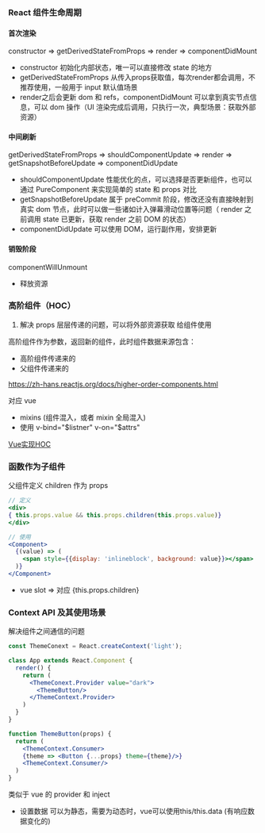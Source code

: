 
### React 组件生命周期

#### 首次渲染
constructor => getDerivedStateFromProps => render => componentDidMount

- constructor 初始化内部状态，唯一可以直接修改 state 的地方
- getDerivedStateFromProps 从传入props获取值，每次render都会调用，不推荐使用，一般用于 input 默认值场景
- render之后会更新 dom 和 refs，componentDidMount 可以拿到真实节点信息，可以 dom 操作（UI 渲染完成后调用，只执行一次，典型场景：获取外部资源）

#### 中间刷新
getDerivedStateFromProps => shouldComponentUpdate => render => getSnapshotBeforeUpdate => componentDidUpdate

- shouldComponentUpdate 性能优化的点，可以选择是否更新组件，也可以通过 PureComponent 来实现简单的 state 和 props 对比
- getSnapshotBeforeUpdate 属于 preCommit 阶段，修改还没有直接映射到真实 dom 节点，此时可以做一些诸如计入弹幕滑动位置等问题（ render 之前调用 state 已更新，获取 render 之前 DOM 的状态）
- componentDidUpdate 可以使用 DOM，运行副作用，安排更新


#### 销毁阶段
componentWillUnmount

- 释放资源


### 高阶组件（HOC）

1. 解决 props 层层传递的问题，可以将外部资源获取 给组件使用

高阶组件作为参数，返回新的组件，此时组件数据来源包含：
- 高阶组件传递来的
- 父组件传递来的

https://zh-hans.reactjs.org/docs/higher-order-components.html


对应 vue

- mixins (组件混入，或者 mixin 全局混入)
- 使用 v-bind="$listner" v-on="$attrs"

[Vue实现HOC](http://hcysun.me/2018/01/05/%E6%8E%A2%E7%B4%A2Vue%E9%AB%98%E9%98%B6%E7%BB%84%E4%BB%B6/?from=timeline&isappinstalled=0&nsukey=ulcoyIdTEyC/FOnxHZldz4llVm5bwZnWirmI4Esr7F1YiayFi7JpdGL7KEZ9DvAJNSFdYoonL4jBVGhm5vJTT3uHhtZCpucjnGto71nf4L7oNu1r50pwTvKeqmKHqe3ATEE9ELSXKZPM3v%20auk33Wx0pVbIntvyIPPTZVpnenMNdH53UC/XQDTLbxiBpddebzpoYIjT5GjStTkQ20KxmdQ==)


### 函数作为子组件

父组件定义 children 作为 props
``` jsx
// 定义
<div>
{ this.props.value && this.props.children(this.props.value)}
</div>

// 使用
<Component>
  {(value) => (
    <span style={{display: 'inlineblock', background: value}}></span>
  )}
</Component>
```

- vue slot => 对应 {this.props.children}


### Context API 及其使用场景

解决组件之间通信的问题

``` jsx
const ThemeConext = React.createContext('light');

class App extends React.Component {
  render() {
    return (
      <ThemeConext.Provider value="dark">
        <ThemeButton/>
      </ThemeContext.Provider>
    )
  }
}

function ThemeButton(props) {
  return (
    <ThemeContext.Consumer>
    {theme => <Button {...props} theme={theme}/>}
    <ThemeContext.Consumer/>
  )
}
```


类似于 vue 的 provider 和 inject

- 设置数据 可以为静态，需要为动态时，vue可以使用this/this.data (有响应数据变化的)